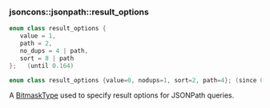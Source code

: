 ### jsoncons::jsonpath::result_options

```c++
enum class result_options {
   value = 1,
   path = 2,
   no_dups = 4 | path,
   sort = 8 | path
};   (until 0.164)

enum class result_options {value=0, nodups=1, sort=2, path=4}; (since 0.164)
```

A [BitmaskType](https://en.cppreference.com/w/cpp/named_req/BitmaskType) 
used to specify result options for JSONPath queries. 

